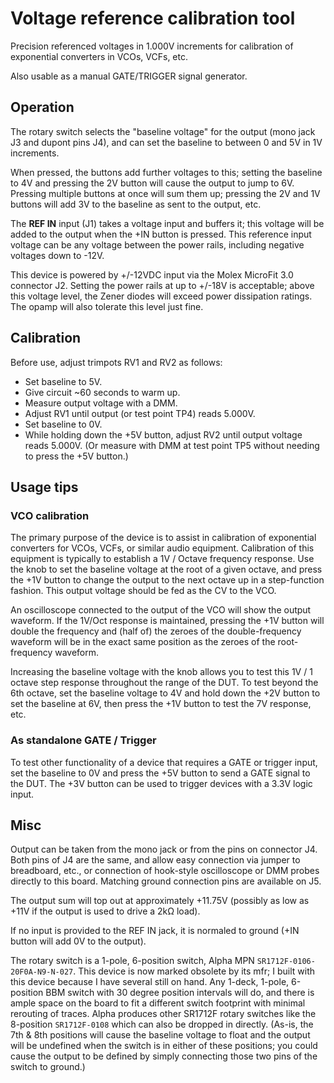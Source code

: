 
Voltage reference calibration tool
==================================

Precision referenced voltages in 1.000V increments for calibration
of exponential converters in VCOs, VCFs, etc. 

Also usable as a manual GATE/TRIGGER signal generator.

Operation
---------

The rotary switch selects the "baseline voltage" for the output (mono jack J3 and dupont
pins J4), and can set the baseline to between 0 and 5V in 1V increments. 

When pressed, the buttons add further voltages to this; setting the baseline to 4V and
pressing the 2V button will cause the output to jump to 6V. Pressing multiple buttons
at once will sum them up; pressing the 2V and 1V buttons will add 3V to the baseline
as sent to the output, etc. 

The **REF IN** input (J1) takes a voltage input and buffers it; this voltage will be
added to the output when the +IN button is pressed. This reference input voltage can be
any voltage between the power rails, including negative voltages down to -12V.

This device is powered by +/-12VDC input via the Molex MicroFit 3.0 connector J2.  Setting
the power rails at up to +/-18V is acceptable; above this voltage level, the Zener diodes
will exceed power dissipation ratings.  The opamp will also tolerate this level just fine.

Calibration
-----------

Before use, adjust trimpots RV1 and RV2 as follows:

* Set baseline to 5V.
* Give circuit ~60 seconds to warm up.
* Measure output voltage with a DMM.
* Adjust RV1 until output (or test point TP4) reads 5.000V.
* Set baseline to 0V.
* While holding down the +5V button, adjust RV2 until output voltage reads 5.000V.
  (Or measure with DMM at test point TP5 without needing to press the +5V button.) 

Usage tips
----------

### VCO calibration

The primary purpose of the device is to assist in calibration of exponential converters
for VCOs, VCFs, or similar audio equipment. Calibration of this equipment is typically to
establish a 1V / Octave frequency response. Use the knob to set the baseline voltage
at the root of a given octave, and press the +1V button to change the output to the next
octave up in a step-function fashion. This output voltage should be fed as the CV to
the VCO.

An oscilloscope connected to the output of the VCO will show the output waveform. If the
1V/Oct response is maintained, pressing the +1V button will double the frequency and (half
of) the zeroes of the double-frequency waveform will be in the exact same position as the
zeroes of the root-frequency waveform.

Increasing the baseline voltage with the knob allows you to test this 1V / 1 octave step
response throughout the range of the DUT. To test beyond the 6th octave, set the baseline
voltage to 4V and hold down the +2V button to set the baseline at 6V, then press the +1V
button to test the 7V response, etc.


### As standalone GATE / Trigger

To test other functionality of a device that requires a GATE or trigger input, set
the baseline to 0V and press the +5V button to send a GATE signal to the DUT. The +3V
button can be used to trigger devices with a 3.3V logic input. 


Misc
----

Output can be taken from the mono jack or from the pins on connector J4. Both pins of
J4 are the same, and allow easy connection via jumper to breadboard, etc., or connection
of hook-style oscilloscope or DMM probes directly to this board. Matching ground
connection pins are available on J5. 

The output sum will top out at approximately +11.75V (possibly as low as +11V if the
output is used to drive a 2kΩ load). 

If no input is provided to the REF IN jack, it is normaled to ground (+IN button will add
0V to the output).

The rotary switch is a 1-pole, 6-position switch, Alpha MPN `SR1712F-0106-20F0A-N9-N-027`.
This device is now marked obsolete by its mfr; I built with this device because I have
several still on hand. Any 1-deck, 1-pole, 6-position BBM switch with 30 degree position
intervals will do, and there is ample space on the board to fit a different switch
footprint with minimal rerouting of traces. Alpha produces other SR1712F rotary switches
like the 8-position `SR1712F-0108` which can also be dropped in directly. (As-is, the 7th
& 8th positions will cause the baseline voltage to float and the output will be undefined
when the switch is in either of these positions; you could cause the output to be defined
by simply connecting those two pins of the switch to ground.)
